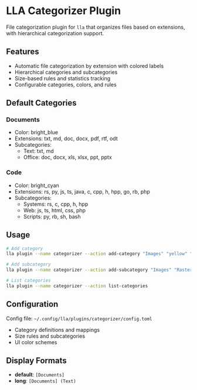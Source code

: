 # LLA Categorizer Plugin

File categorization plugin for `lla` that organizes files based on extensions, with hierarchical categorization support.

## Features

- Automatic file categorization by extension with colored labels
- Hierarchical categories and subcategories
- Size-based rules and statistics tracking
- Configurable categories, colors, and rules

## Default Categories

### Documents

- Color: bright_blue
- Extensions: txt, md, doc, docx, pdf, rtf, odt
- Subcategories:
  - Text: txt, md
  - Office: doc, docx, xls, xlsx, ppt, pptx

### Code

- Color: bright_cyan
- Extensions: rs, py, js, ts, java, c, cpp, h, hpp, go, rb, php
- Subcategories:
  - Systems: rs, c, cpp, h, hpp
  - Web: js, ts, html, css, php
  - Scripts: py, rb, sh, bash

## Usage

```bash
# Add category
lla plugin --name categorizer --action add-category "Images" "yellow" "jpg,png,gif"

# Add subcategory
lla plugin --name categorizer --action add-subcategory "Images" "Raster" "jpg,png,gif"

# List categories
lla plugin --name categorizer --action list-categories
```

## Configuration

Config file: `~/.config/lla/plugins/categorizer/config.toml`

- Category definitions and mappings
- Size rules and subcategories
- UI color schemes

## Display Formats

- **default**: `[Documents]`
- **long**: `[Documents] (Text)`
